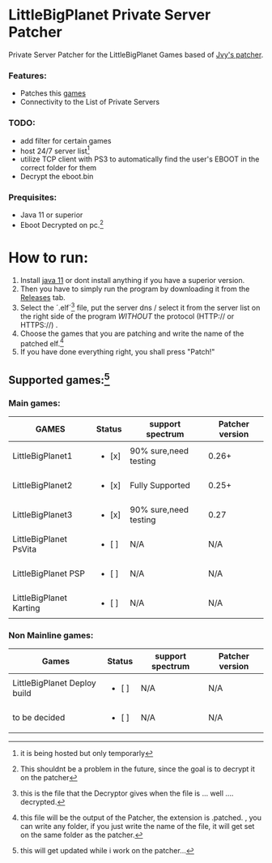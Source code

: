# LittleBigPlanet Private Server Patcher
Private Server Patcher for the LittleBigPlanet Games based of [Jvy's patcher](https://github.com/LBPUnion/UnionPatcher).



### Features:

- Patches this [games](#games)
- Connectivity to the List of Private Servers


### TODO:
- add filter for certain games<br />
- host 24/7 server list[^1]<br />
- utilize TCP client with PS3 to automatically find the user's EBOOT in the correct folder for them
- Decrypt the eboot.bin



[^1]: it is being hosted but only temporarly



### Prequisites:
- Java 11 or superior
- Eboot Decrypted on pc.[^2]

[^2]:This shouldnt be a problem in the future, since the goal is to decrypt it on the patcher


# How to run:
1. Install [java 11](https://www.oracle.com/ar/java/technologies/javase/jdk11-archive-downloads.html) or dont install anything if you have a superior version.
2. Then you have to simply run the program by downloading it from the [Releases](https://github.com/SyngletOxygen/LittleBigPlanetPrivateServerPatcher/releases) tab.
3. Select the ´.elf´[^3] file, put the server dns / select it from the server list on the right side of the program *WITHOUT* the protocol (HTTP:// or HTTPS://) .
4. Choose the games that you are patching and write the name of the patched elf.[^4]
5. If you have done everything right, you shall press "Patch!"

## <a name= "games"> Supported games:</a>[^5]

### Main games:

| GAMES                  |Status                 |support spectrum     |Patcher version|
|------------------------|-----------------------|---------------------|---------------|
| LittleBigPlanet1       |<ul><li> [x] </li></ul>|90% sure,need testing|0.26+|
| LittleBigPlanet2       |<ul><li> [x] </li></ul>|Fully Supported      |0.25+|
| LittleBigPlanet3       |<ul><li> [x] </li></ul>|90% sure,need testing|0.27|
| LittleBigPlanet PsVita |<ul><li> [ ] </li></ul>|N/A                  |N/A|
| LittleBigPlanet PSP    |<ul><li> [ ] </li></ul>|N/A                  |N/A|
| LittleBigPlanet Karting|<ul><li> [ ] </li></ul>|N/A                  |N/A|


### Non Mainline games:
| Games                              |Status                 |support spectrum|Patcher version|
|------------------------------------|-----------------------|----------------|---------------|
| LittleBigPlanet  Deploy build      |<ul><li> [ ] </li></ul>|N/A             |N/A            |
| to be decided                      |<ul><li> [ ] </li></ul>|N/A             |N/A            |



[^3]:this is the file that the Decryptor gives when the file is ... well .... decrypted.
[^4]:this file will be the output of the Patcher, the extension is <FILENAME>.patched. , you can write any folder, if you just write the name of the file, it will get set on the same folder as the patcher.

[^5]: this will get updated while i work on the patcher...
